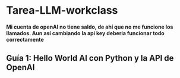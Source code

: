 # Tarea-LLM-workclass

**Mi cuenta de openAI no tiene saldo, de ahí que no me funcione los llamados. Aun así cambiando la api key deberia funcionar todo correctamente**

## Guía 1: Hello World AI con Python y la API de OpenAI




